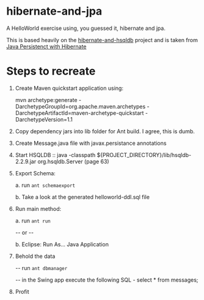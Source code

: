 hibernate-and-jpa
=================

A HelloWorld exercise using, you guessed it, hibernate and jpa.  

This is based heavily on the [hibernate-and-hsqldb](https://github.com/jankenstein/hibernate-and-hsqldb) project and is taken from [Java Persistenct with Hibernate](http://www.amazon.com/gp/product/1932394885/tag=ericjank00-20)

Steps to recreate
=================

1.  Create Maven quickstart application using:

     mvn archetype:generate -DarchetypeGroupId=org.apache.maven.archetypes -DarchetypeArtifactId=maven-archetype-quickstart -DarchetypeVersion=1.1
     
2.  Copy dependency jars into lib folder for Ant build.  I agree, this is dumb.

3.  Create Message.java file with javax.persistance annotations     

4.  Start HSQLDB :: java -classpath ${PROJECT_DIRECTORY}/lib/hsqldb-2.2.9.jar org.hsqldb.Server (page 63)

5.  Export Schema:  
    
    a.  run `ant schemaexport`
    
    b.  Take a look at the generated helloworld-ddl.sql file

6.  Run main method:
    
    a.  run `ant run`
    
    -- or --
    
    b.  Eclipse: Run As... Java Application
    
7.  Behold the data
    
    -- run `ant dbmanager`
    
    -- in the Swing app execute the following SQL - select * from messages;
    
8.  Profit